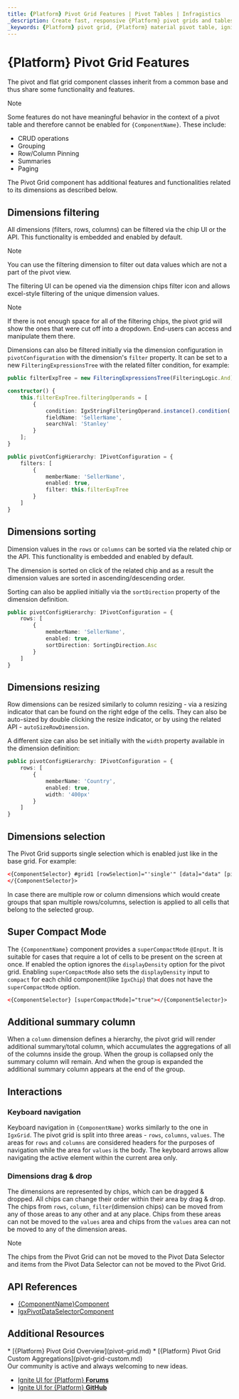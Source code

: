```yaml
---
title: {Platform} Pivot Grid Features | Pivot Tables | Infragistics
_description: Create fast, responsive {Platform} pivot grids and tables with Ignite UI for {Platform}. Perform complex data analysis via pivot data.
_keywords: {Platform} pivot grid, {Platform} material pivot table, ignite ui for {Platform}, pivot grid features, pivot features
---
```


<!--Angular -->

# {Platform} Pivot Grid Features

The pivot and flat grid component classes inherit from a common base and thus share some functionality and features.

>[!NOTE]
>Some features do not have meaningful behavior in the context of a pivot table and therefore cannot be enabled for `{ComponentName}`. These include:
> - CRUD operations
> - Grouping
> - Row/Column Pinning
> - Summaries
> - Paging

The Pivot Grid component has additional features and functionalities related to its dimensions as described below.

<code-view style="height: 870px" 
           data-demos-base-url="{environment:dvDemosBaseUrl}" 
           iframe-src="{environment:dvDemosBaseUrl}/pivot-grid/pivot-grid-features" alt="{Platform} Pivot Grid with Pivot Selector Example">
</code-view>

## Dimensions filtering

All dimensions (filters, rows, columns) can be filtered via the chip UI or the API. This functionality is embedded and enabled by default.

>[!NOTE]
>You can use the filtering dimension to filter out data values which are not a part of the pivot view.

The filtering UI can be opened via the dimension chips filter icon and allows excel-style filtering of the unique dimension values.

>[!NOTE]
>If there is not enough space for all of the filtering chips, the pivot grid will show the ones that were cut off into a dropdown. End-users can access and manipulate them there.

Dimensions can also be filtered initially via the dimension configuration in `pivotConfiguration` with the dimension's `filter` property.
It can be set to a new `FilteringExpressionsTree` with the related filter condition, for example:

```typescript
public filterExpTree = new FilteringExpressionsTree(FilteringLogic.And);

constructor() {
    this.filterExpTree.filteringOperands = [
        {
            condition: IgxStringFilteringOperand.instance().condition('equals'),
            fieldName: 'SellerName',
            searchVal: 'Stanley'
        }
    ];
}

public pivotConfigHierarchy: IPivotConfiguration = {
    filters: [
        {
            memberName: 'SellerName',
            enabled: true,
            filter: this.filterExpTree
        }
    ]
}
```

## Dimensions sorting

Dimension values in the `rows` or `columns` can be sorted via the related chip or the API. This functionality is embedded and enabled by default.

The dimension is sorted on click of the related chip and as a result the dimension values are sorted in ascending/descending order.

Sorting can also be applied initially via the `sortDirection` property of the dimension definition.

```typescript
public pivotConfigHierarchy: IPivotConfiguration = {
    rows: [
        {
            memberName: 'SellerName',
            enabled: true,
            sortDirection: SortingDirection.Asc
        }
    ]
}
```

## Dimensions resizing

Row dimensions can be resized similarly to column resizing - via a resizing indicator that can be found on the right edge of the cells.
They can also be auto-sized by double clicking the resize indicator, or by using the related API - `autoSizeRowDimension`.

A different size can also be set initially with the `width` property available in the dimension definition:

```typescript
public pivotConfigHierarchy: IPivotConfiguration = {
    rows: [
        {
            memberName: 'Country',
            enabled: true,
            width: '400px'
        }
    ]
}
```

## Dimensions selection

The Pivot Grid supports single selection which is enabled just like in the base grid. For example:

```html
<{ComponentSelector} #grid1 [rowSelection]="'single'" [data]="data" [pivotConfiguration]="pivotConfigHierarchy">
</{ComponentSelector}>
```

In case there are multiple row or column dimensions which would create groups that span multiple rows/columns, selection is applied to all cells that belong to the selected group.

## Super Compact Mode
The `{ComponentName}` component provides a `superCompactMode` `@Input`. It is suitable for cases that require a lot of cells to be present on the screen at once. If enabled the option ignores the `displayDensity` option for the pivot grid. Enabling `superCompactMode` also sets the `displayDensity` input to `compact` for each child component(like `IgxChip`) that does not have the `superCompactMode` option.

```html
<{ComponentSelector} [superCompactMode]="true"></{ComponentSelector}>
```

## Additional summary column

When a `column` dimension defines a hierarchy, the pivot grid will render additional summary/total column, which accumulates the aggregations of all of the columns inside the group. When the group is collapsed only the summary column will remain. And when the group is expanded the additional summary column appears at the end of the group.

## Interactions

### Keyboard navigation

Keyboard navigation in `{ComponentName}` works similarly to the one in `IgxGrid`. The pivot grid is split into three areas - `rows`, `columns`, `values`. The areas for `rows` and `columns` are considered headers for the purposes of navigation while the area for `values` is the body.
The keyboard arrows allow navigating the active element within the current area only.

### Dimensions drag & drop
The dimensions are represented by chips, which can be dragged & dropped.
All chips can change their order within their area by drag & drop.
The chips from `rows`, `column`, `filter`(dimension chips) can be moved from any of those areas to any other and at any place.
Chips from these areas can not be moved to the `values` area and chips from the `values` area can not be moved to any of the dimension areas.

>[!NOTE]
>The chips from the Pivot Grid can not be moved to the Pivot Data Selector and items from the Pivot Data Selector can not be moved to the Pivot Grid.

## API References
* [{ComponentName}Component]({environment:{Platform}ApiUrl}/classes/{ComponentName}component.html)
* [IgxPivotDataSelectorComponent]({environment:{Platform}ApiUrl}/classes/igxpivotdataselectorcomponent.html)


## Additional Resources
<div class="divider--half"></div>
* [{Platform} Pivot Grid Overview](pivot-grid.md)
* [{Platform} Pivot Grid Custom Aggregations](pivot-grid-custom.md)

<div class="divider--half"></div>
Our community is active and always welcoming to new ideas.

* [Ignite UI for {Platform} **Forums**](https://www.infragistics.com/community/forums/f/ignite-ui-for-{Platform})
* [Ignite UI for {Platform} **GitHub**](https://github.com/IgniteUI/igniteui-{Platform})

<!-- end: Angular -->
